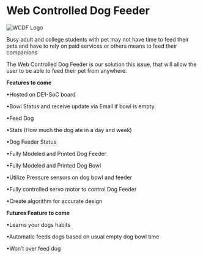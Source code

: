 # Web Controlled Dog Feeder
![WCDF Logo](HTML/Images/logo.jpg)

Busy adult and college students with pet may not have time to feed their pets
and have to rely on paid services or others means to feed their companions

The Web Controlled Dog Feeder is our solution this issue, that will allow the user
to be able to feed their pet from anywhere.

**Features to come**

•Hosted on DE1-SoC board

•Bowl Status and receive update via Email if bowl is empty.

•Feed Dog

•Stats (How much the dog ate in a day and week)

•Dog Feeder Status

•Fully Modeled and Printed Dog Feeder

•Fully Modeled and Printed Dog Bowl

•Utilize Pressure sensors on dog bowl and feeder

•Fully controlled servo motor to control Dog Feeder

•Create algorithm for accurate design

**Futures Feature to come**

•Learns your dogs habits

•Automatic feeds dogs based on usual empty dog bowl time

•Won’t over feed dog
